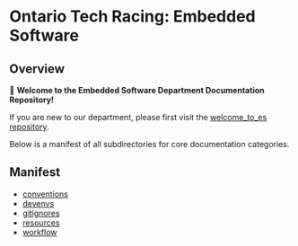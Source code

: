 # Ontario Tech Racing: Embedded Software

## Overview

👋 **Welcome to the Embedded Software Department Documentation Repository!**

If you are new to our department, please first visit
the [welcome_to_es repository](https://github.com/OntarioTechRacing/welcome_to_es).

Below is a manifest of all subdirectories for core documentation categories.

## Manifest

- [conventions](/conventions)
- [devenvs](/devenvs)
- [gitignores](/gitignores)
- [resources](/resources)
- [workflow](/workflow)
